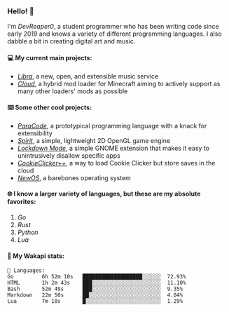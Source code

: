 ### Hello! 👋

I'm _DevReaper0_, a student programmer who has been writing code since early 2019 and knows a variety of different programming languages. I also dabble a bit in creating digital art and music.

#### 💻 My current main projects:

-   _[Libra](https://github.com/LibraMusic)_, a new, open, and extensible music service
-   _[Cloud](https://github.com/CloudLoaderMC/CloudLoader)_, a hybrid mod loader for Minecraft aiming to actively support as many other loaders' mods as possible

#### ⌨️ Some other cool projects:

-   _[ParaCode](https://github.com/ParaCodeLang/ParaCode)_, a prototypical programming language with a knack for extensibility
-   _[Spirit](https://gitlab.com/DevReaper0/SpiritEngine)_, a simple, lightweight 2D OpenGL game engine
-   _[Lockdown Mode](https://github.com/DevReaper0/GNOME-LockdownMode)_, a simple GNOME extension that makes it easy to unintrusively disallow specific apps
-   _[CookieClicker++](https://github.com/DevReaper0/CookieClickerPlusPlus)_, a way to load Cookie Clicker but store saves in the cloud
-   _[NewOS](https://github.com/DevReaper0/NewOS)_, a barebones operating system

#### 🌐 I know a larger variety of languages, but these are my absolute favorites:

1. _Go_
2. _Rust_
3. _Python_
4. _Lua_

#### 📡 My Wakapi stats:

```text
💾 Languages:
Go         6h 52m 10s   ███████████████████░░░░░░  72.93%
HTML       1h 2m 43s    ███░░░░░░░░░░░░░░░░░░░░░░  11.10%
Bash       52m 49s      ███░░░░░░░░░░░░░░░░░░░░░░  9.35%
Markdown   22m 50s      ██░░░░░░░░░░░░░░░░░░░░░░░  4.04%
Lua        7m 18s       █░░░░░░░░░░░░░░░░░░░░░░░░  1.29%
```
